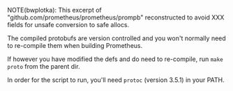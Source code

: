 NOTE(bwplotka): This excerpt of "github.com/prometheus/prometheus/prompb" reconstructed to avoid XXX fields for unsafe conversion to safe allocs.

The compiled protobufs are version controlled and you won't normally need to
re-compile them when building Prometheus.

If however you have modified the defs and do need to re-compile, run
`make proto` from the parent dir.

In order for the script to run, you'll need `protoc` (version 3.5.1) in your
PATH.

